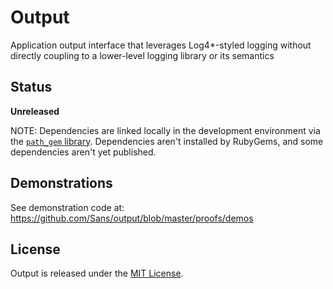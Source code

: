 # Output

Application output interface that leverages Log4*-styled logging without directly coupling to a lower-level logging library or its semantics

## Status

**Unreleased**

NOTE: Dependencies are linked locally in the development environment via the [`path_gem` library](https://github.com/Sans/path-gem). Dependencies aren't installed by RubyGems, and some dependencies aren't yet published.

## Demonstrations

See demonstration code at: https://github.com/Sans/output/blob/master/proofs/demos

## License

Output is released under the [MIT License](http://www.opensource.org/licenses/MIT).

